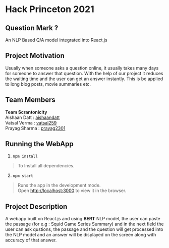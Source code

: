 # Hack Princeton 2021
## Question Mark ?
An NLP Based Q/A model integrated into React.js

## Project Motivation
Usually when someone asks a question online, it usually takes many days for someone to answer that question. With the help of our project it reduces the waiting time and the user can get an answer instantly. This is be applied to long blog posts, movie summaries etc.


## Team Members

**Team Scrantonicity**<br/>
Aishaan Datt : [aishaandatt](https://github.com/aishaandatt)<br/>
Vatsal Verma : [vatsal259](https://github.com/vatsal259)<br/>
Prayag Sharma : [prayag2301](https://github.com/prayag2301)

## Running the WebApp

1. ```npm install```
>To Install all dependencies.
2. `npm start`
>Runs the app in the development mode.\
Open [http://localhost:3000](http://localhost:3000) to view it in the browser.

## Project Description

A webapp built on React.js and using **BERT** NLP model, the user can paste the passage (for e.g : Squid Game Series Summary) and in the next field the user can ask qustions, the passage and the question will get processed into the NLP model and an answer will be displayed on the screen along with accuracy of that answer.

